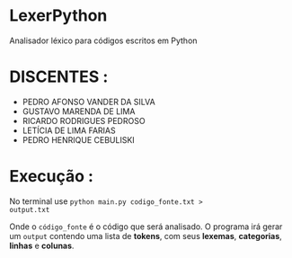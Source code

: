# LexerPython
Analisador léxico para códigos escritos em Python

# DISCENTES :

<ul> 
<li>PEDRO AFONSO VANDER DA SILVA
<li> GUSTAVO MARENDA DE LIMA
<li> RICARDO RODRIGUES PEDROSO
<li> LETÍCIA DE LIMA FARIAS
<li> PEDRO HENRIQUE CEBULISKI
</ul>

# Execução :

No terminal use <code>python main.py codigo_fonte.txt > output.txt</code>

Onde o <code>código_fonte</code> é o código que será analisado. O programa irá gerar um <code>output</code> contendo uma lista de <b>tokens</b>, com seus <b>lexemas</b>, <b>categorias</b>, <b>linhas</b> e <b>colunas</b>.
